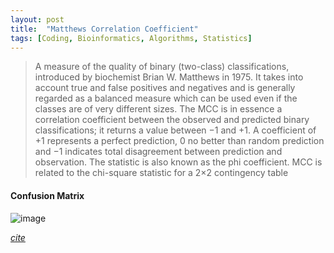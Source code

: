 ```yaml
---
layout: post
title:  "Matthews Correlation Coefficient"
tags: [Coding, Bioinformatics, Algorithms, Statistics]
---
```


> A measure of the quality of binary (two-class) classifications, 
introduced by biochemist Brian W. Matthews in 1975. It takes 
into account true and false positives and negatives and is generally 
regarded as a balanced measure which can be used even if the 
classes are of very different sizes. The MCC is in essence 
a correlation coefficient between the observed and predicted 
binary classifications; it returns a value between −1 and +1. 
A coefficient of +1 represents a perfect prediction, 0 no better 
than random prediction and −1 indicates total disagreement between 
prediction and observation. The statistic is also known as the 
phi coefficient. MCC is related to the chi-square statistic for 
a 2×2 contingency table


#### Confusion Matrix

![image](https://user-images.githubusercontent.com/5554422/45764534-ea327f80-bc00-11e8-8463-ff323fcc579f.png)

*[cite](https://www.ncbi.nlm.nih.gov/pmc/articles/PMC5721660/#Sec9)*

